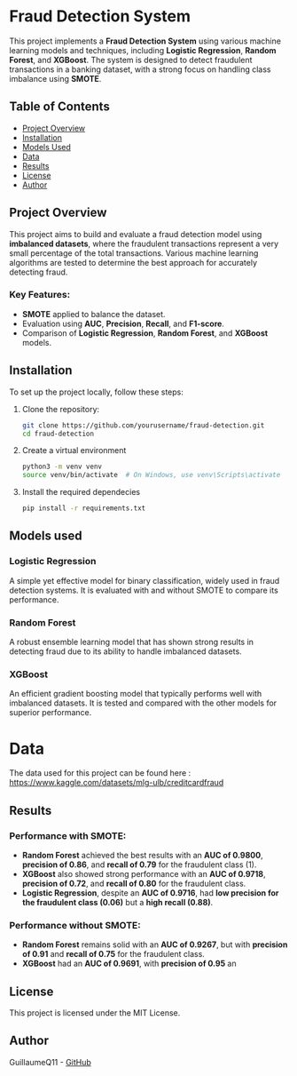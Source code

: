 # Fraud Detection System

This project implements a **Fraud Detection System** using various machine learning models and techniques, including **Logistic Regression**, **Random Forest**, and **XGBoost**. The system is designed to detect fraudulent transactions in a banking dataset, with a strong focus on handling class imbalance using **SMOTE**.

## Table of Contents

- [Project Overview](#project-overview)
- [Installation](#installation)
- [Models Used](#models-used)
- [Data](#data)
- [Results](#results)
- [License](#license)
- [Author](#author)

## Project Overview

This project aims to build and evaluate a fraud detection model using **imbalanced datasets**, where the fraudulent transactions represent a very small percentage of the total transactions. Various machine learning algorithms are tested to determine the best approach for accurately detecting fraud.

### Key Features:
- **SMOTE** applied to balance the dataset.
- Evaluation using **AUC**, **Precision**, **Recall**, and **F1-score**.
- Comparison of **Logistic Regression**, **Random Forest**, and **XGBoost** models.

## Installation

To set up the project locally, follow these steps:

1. Clone the repository:
   ```bash
   git clone https://github.com/yourusername/fraud-detection.git
   cd fraud-detection

2. Create a virtual environment 
   ```bash
   python3 -m venv venv
   source venv/bin/activate  # On Windows, use venv\Scripts\activate

3. Install the required dependecies
   ```bash
   pip install -r requirements.txt

## Models used
### Logistic Regression
A simple yet effective model for binary classification, widely used in fraud detection systems. It is evaluated with and without SMOTE to compare its performance.
### Random Forest
A robust ensemble learning model that has shown strong results in detecting fraud due to its ability to handle imbalanced datasets.
### XGBoost
An efficient gradient boosting model that typically performs well with imbalanced datasets. It is tested and compared with the other models for superior performance.

# Data
The data used for this project can be found here :
https://www.kaggle.com/datasets/mlg-ulb/creditcardfraud

## Results

### Performance with SMOTE:

- **Random Forest** achieved the best results with an **AUC of 0.9800**, **precision of 0.86**, and **recall of 0.79** for the fraudulent class (1).
- **XGBoost** also showed strong performance with an **AUC of 0.9718**, **precision of 0.72**, and **recall of 0.80** for the fraudulent class.
- **Logistic Regression**, despite an **AUC of 0.9716**, had **low precision for the fraudulent class (0.06)** but a **high recall (0.88)**.

### Performance without SMOTE:

- **Random Forest** remains solid with an **AUC of 0.9267**, but with **precision of 0.91** and **recall of 0.75** for the fraudulent class.
- **XGBoost** had an **AUC of 0.9691**, with **precision of 0.95** an



## License

This project is licensed under the MIT License.

## Author
GuillaumeQ11 - [GitHub](https://github.com/GuillaumeQ11)
